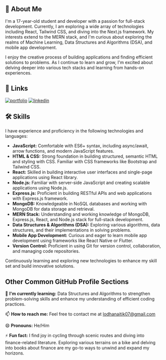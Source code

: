 ## 🚀 About Me

I'm a 17-year-old student and developer with a passion for full-stack development. Currently, I am exploring a wide array of technologies including React, Tailwind CSS, and diving into the Next.js framework. My interests extend to the MERN stack, and I'm curious about exploring the realms of Machine Learning, Data Structures and Algorithms (DSA), and mobile app development.

I enjoy the creative process of building applications and finding efficient solutions to problems. As I continue to learn and grow, I'm excited about delving deeper into various tech stacks and learning from hands-on experiences.

## 🔗 Links
[![portfolio](https://img.shields.io/badge/my_portfolio-000?style=for-the-badge&logo=ko-fi&logoColor=white)](https://naitiklodha.tech/)
[![linkedin](https://img.shields.io/badge/linkedin-0A66C2?style=for-the-badge&logo=linkedin&logoColor=white)](https://www.linkedin.com/naitiklodha)

## 🛠 Skills

I have experience and proficiency in the following technologies and languages:

- **JavaScript:** Comfortable with ES6+ syntax, including async/await, arrow functions, and modern JavaScript features.
- **HTML & CSS:** Strong foundation in building structured, semantic HTML and styling with CSS. Familiar with CSS frameworks like Bootstrap and Tailwind CSS.
- **React:** Skilled in building interactive user interfaces and single-page applications using React library.
- **Node.js:** Familiar with server-side JavaScript and creating scalable applications using Node.js.
- **Express.js:** Proficient in building RESTful APIs and web applications with Express.js framework.
- **MongoDB:** Knowledgeable in NoSQL databases and working with MongoDB for data storage and retrieval.
- **MERN Stack:** Understanding and working knowledge of MongoDB, Express.js, React, and Node.js stack for full-stack development.
- **Data Structures & Algorithms (DSA):** Exploring various algorithms, data structures, and their implementations in solving problems.
- **Mobile App Development:** Curious and eager to learn mobile app development using frameworks like React Native or Flutter.
- **Version Control:** Proficient in using Git for version control, collaboration, and managing code repositories.


Continuously learning and exploring new technologies to enhance my skill set and build innovative solutions.

## Other Common GitHub Profile Sections

🧠 **I'm currently learning:** Data Structures and Algorithms to strengthen problem-solving skills and enhance my understanding of efficient coding practices.

📫 **How to reach me:** Feel free to contact me at lodhanaitik07@gmail.com

😄 **Pronouns:** He/Him

⚡️ **Fun fact:** I find joy in cycling through scenic routes and diving into finance-related literature. Exploring various terrains on a bike and delving into books about finance are my go-to ways to unwind and expand my horizons.
